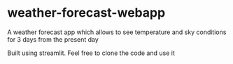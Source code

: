 # weather-forecast-webapp
A weather forecast app which allows to see temperature and sky conditions for 3 days from the present day 

Built using streamlit. 
Feel free to clone the code and use it 
